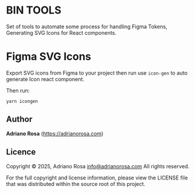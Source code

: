 BIN TOOLS
=========

Set of tools to automate some process for handling Figma Tokens, Generating SVG Icons for React components.

# Figma SVG Icons

Export SVG icons from Figma to your project then run use `icon-gen` to auto generate Icon react component.

Then run: 

    yarn icongen


## Author

**Adriano Rosa** (https://adrianorosa.com)

## Licence

Copyright © 2025, Adriano Rosa  <info@adrianorosa.com>
All rights reserved.

For the full copyright and license information, please view the LICENSE
file that was distributed within the source root of this project.
